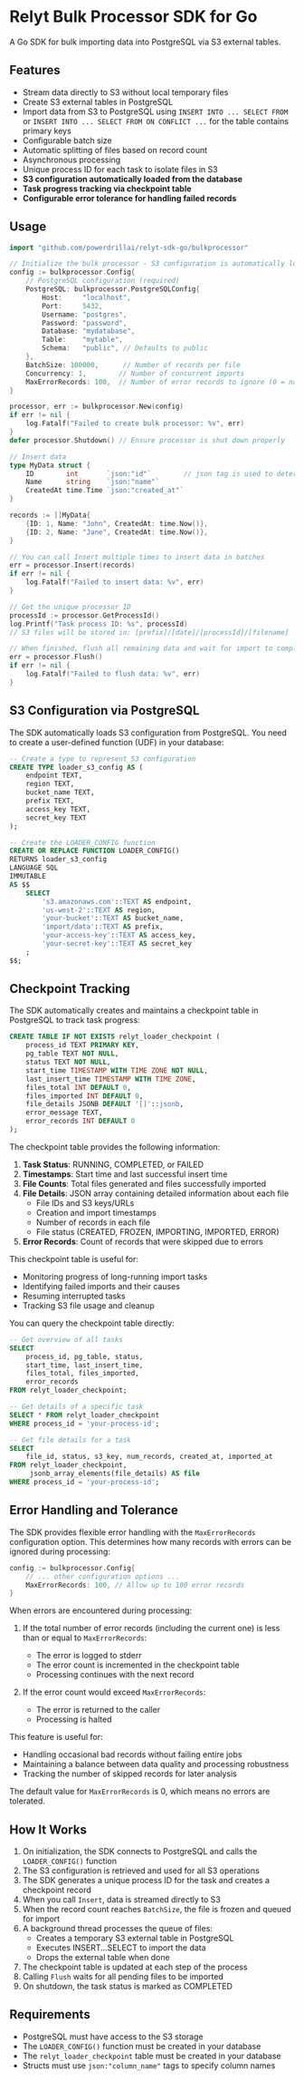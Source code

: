 # Relyt Bulk Processor SDK for Go

A Go SDK for bulk importing data into PostgreSQL via S3 external tables.

## Features

- Stream data directly to S3 without local temporary files
- Create S3 external tables in PostgreSQL
- Import data from S3 to PostgreSQL using `INSERT INTO ... SELECT FROM` or `INSERT INTO ... SELECT FROM ON CONFLICT ...` for the table contains primary keys
- Configurable batch size
- Automatic splitting of files based on record count
- Asynchronous processing
- Unique process ID for each task to isolate files in S3
- **S3 configuration automatically loaded from the database**
- **Task progress tracking via checkpoint table**
- **Configurable error tolerance for handling failed records**

## Usage

```go
import "github.com/powerdrillai/relyt-sdk-go/bulkprocessor"

// Initialize the bulk processor - S3 configuration is automatically loaded from database
config := bulkprocessor.Config{
    // PostgreSQL configuration (required)
    PostgreSQL: bulkprocessor.PostgreSQLConfig{
        Host:     "localhost",
        Port:     5432,
        Username: "postgres",
        Password: "password",
        Database: "mydatabase",
        Table:    "mytable",
        Schema:   "public", // Defaults to public
    },
    BatchSize: 100000,      // Number of records per file
    Concurrency: 1,        // Number of concurrent imports
    MaxErrorRecords: 100,  // Number of error records to ignore (0 = no errors allowed)
}

processor, err := bulkprocessor.New(config)
if err != nil {
    log.Fatalf("Failed to create bulk processor: %v", err)
}
defer processor.Shutdown() // Ensure processor is shut down properly

// Insert data
type MyData struct {
    ID        int       `json:"id"`        // json tag is used to determine column names
    Name      string    `json:"name"`
    CreatedAt time.Time `json:"created_at"`
}

records := []MyData{
    {ID: 1, Name: "John", CreatedAt: time.Now()},
    {ID: 2, Name: "Jane", CreatedAt: time.Now()},
}

// You can call Insert multiple times to insert data in batches
err = processor.Insert(records)
if err != nil {
    log.Fatalf("Failed to insert data: %v", err)
}

// Get the unique processor ID
processId := processor.GetProcessId()
log.Printf("Task process ID: %s", processId)
// S3 files will be stored in: [prefix]/[date]/[processId]/[filename]

// When finished, flush all remaining data and wait for import to complete
err = processor.Flush()
if err != nil {
    log.Fatalf("Failed to flush data: %v", err)
}
```

## S3 Configuration via PostgreSQL

The SDK automatically loads S3 configuration from PostgreSQL. You need to create a user-defined function (UDF) in your database:

```sql
-- Create a type to represent S3 configuration
CREATE TYPE loader_s3_config AS (
    endpoint TEXT,
    region TEXT,
    bucket_name TEXT,
    prefix TEXT,
    access_key TEXT,
    secret_key TEXT
);

-- Create the LOADER_CONFIG function
CREATE OR REPLACE FUNCTION LOADER_CONFIG()
RETURNS loader_s3_config
LANGUAGE SQL
IMMUTABLE
AS $$
    SELECT 
        's3.amazonaws.com'::TEXT AS endpoint,
        'us-west-2'::TEXT AS region,
        'your-bucket'::TEXT AS bucket_name,
        'import/data'::TEXT AS prefix,
        'your-access-key'::TEXT AS access_key,
        'your-secret-key'::TEXT AS secret_key
    ;
$$;
```

## Checkpoint Tracking

The SDK automatically creates and maintains a checkpoint table in PostgreSQL to track task progress:

```sql
CREATE TABLE IF NOT EXISTS relyt_loader_checkpoint (
    process_id TEXT PRIMARY KEY,
    pg_table TEXT NOT NULL,
    status TEXT NOT NULL,
    start_time TIMESTAMP WITH TIME ZONE NOT NULL,
    last_insert_time TIMESTAMP WITH TIME ZONE,
    files_total INT DEFAULT 0,
    files_imported INT DEFAULT 0,
    file_details JSONB DEFAULT '[]'::jsonb,
    error_message TEXT,
    error_records INT DEFAULT 0
);
```

The checkpoint table provides the following information:

1. **Task Status**: RUNNING, COMPLETED, or FAILED
2. **Timestamps**: Start time and last successful insert time
3. **File Counts**: Total files generated and files successfully imported
4. **File Details**: JSON array containing detailed information about each file
   - File IDs and S3 keys/URLs
   - Creation and import timestamps
   - Number of records in each file
   - File status (CREATED, FROZEN, IMPORTING, IMPORTED, ERROR)
5. **Error Records**: Count of records that were skipped due to errors

This checkpoint table is useful for:

- Monitoring progress of long-running import tasks
- Identifying failed imports and their causes
- Resuming interrupted tasks
- Tracking S3 file usage and cleanup

You can query the checkpoint table directly:

```sql
-- Get overview of all tasks
SELECT 
    process_id, pg_table, status, 
    start_time, last_insert_time,
    files_total, files_imported,
    error_records
FROM relyt_loader_checkpoint;

-- Get details of a specific task
SELECT * FROM relyt_loader_checkpoint
WHERE process_id = 'your-process-id';

-- Get file details for a task
SELECT 
    file_id, status, s3_key, num_records, created_at, imported_at
FROM relyt_loader_checkpoint,
     jsonb_array_elements(file_details) AS file
WHERE process_id = 'your-process-id';
```

## Error Handling and Tolerance

The SDK provides flexible error handling with the `MaxErrorRecords` configuration option. This determines how many records with errors can be ignored during processing:

```go
config := bulkprocessor.Config{
    // ... other configuration options ...
    MaxErrorRecords: 100, // Allow up to 100 error records
}
```

When errors are encountered during processing:

1. If the total number of error records (including the current one) is less than or equal to `MaxErrorRecords`:
   - The error is logged to stderr
   - The error count is incremented in the checkpoint table
   - Processing continues with the next record
   
2. If the error count would exceed `MaxErrorRecords`:
   - The error is returned to the caller
   - Processing is halted

This feature is useful for:
- Handling occasional bad records without failing entire jobs
- Maintaining a balance between data quality and processing robustness
- Tracking the number of skipped records for later analysis

The default value for `MaxErrorRecords` is 0, which means no errors are tolerated.

## How It Works

1. On initialization, the SDK connects to PostgreSQL and calls the `LOADER_CONFIG()` function
2. The S3 configuration is retrieved and used for all S3 operations
3. The SDK generates a unique process ID for the task and creates a checkpoint record
4. When you call `Insert`, data is streamed directly to S3
5. When the record count reaches `BatchSize`, the file is frozen and queued for import
6. A background thread processes the queue of files:
   - Creates a temporary S3 external table in PostgreSQL
   - Executes INSERT...SELECT to import the data
   - Drops the external table when done
7. The checkpoint table is updated at each step of the process
8. Calling `Flush` waits for all pending files to be imported
9. On shutdown, the task status is marked as COMPLETED

## Requirements

- PostgreSQL must have access to the S3 storage
- The `LOADER_CONFIG()` function must be created in your database
- The `relyt_loader_checkpoint` table must be created in your database
- Structs must use `json:"column_name"` tags to specify column names
